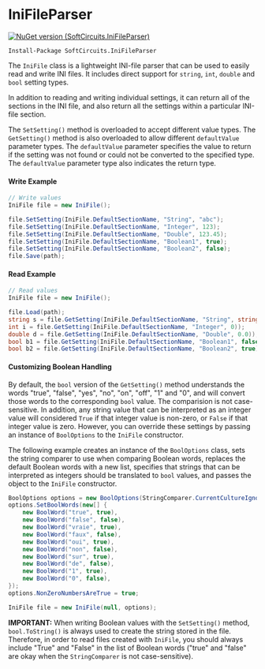 # IniFileParser

[![NuGet version (SoftCircuits.IniFileParser)](https://img.shields.io/nuget/v/SoftCircuits.IniFileParser.svg?style=flat-square)](https://www.nuget.org/packages/SoftCircuits.IniFileParser/)

```
Install-Package SoftCircuits.IniFileParser
```

The `IniFile` class is a lightweight INI-file parser that can be used to easily read and write INI files. It includes direct support for `string`, `int`, `double` and `bool` setting types.

In addition to reading and writing individual settings, it can return all of the sections in the INI file, and also return all the settings within a particular INI-file section.

The `SetSetting()` method is overloaded to accept different value types. The `GetSetting()` method is also overloaded to allow different `defaultValue` parameter types. The `defaultValue` parameter specifies the value to return if the setting was not found or could not be converted to the specified type. The `defaultValue` parameter type also indicates the return type.

#### Write Example

```cs
// Write values
IniFile file = new IniFile();

file.SetSetting(IniFile.DefaultSectionName, "String", "abc");
file.SetSetting(IniFile.DefaultSectionName, "Integer", 123);
file.SetSetting(IniFile.DefaultSectionName, "Double", 123.45);
file.SetSetting(IniFile.DefaultSectionName, "Boolean1", true);
file.SetSetting(IniFile.DefaultSectionName, "Boolean2", false);
file.Save(path);
```

#### Read Example

```cs
// Read values
IniFile file = new IniFile();

file.Load(path);
string s = file.GetSetting(IniFile.DefaultSectionName, "String", string.Empty));
int i = file.GetSetting(IniFile.DefaultSectionName, "Integer", 0));
double d = file.GetSetting(IniFile.DefaultSectionName, "Double", 0.0));
bool b1 = file.GetSetting(IniFile.DefaultSectionName, "Boolean1", false));
bool b2 = file.GetSetting(IniFile.DefaultSectionName, "Boolean2", true));
```

#### Customizing Boolean Handling

By default, the `bool` version of the `GetSetting()` method understands the words "true", "false", "yes", "no", "on", "off", "1" and "0", and will convert those words to the corresponding `bool` value. The comparision is not case-sensitive. In addition, any string value that can be interpreted as an integer value will considered `True` if that integer value is non-zero, or `False` if that integer value is zero. However, you can override these settings by passing an instance of `BoolOptions` to the `IniFile` constructor.

The following example creates an instance of the `BoolOptions` class, sets the string comparer to use when comparing Boolean words, replaces the default Boolean words with a new list, specifies that strings that can be interpreted as integers should be translated to `bool` values, and passes the object to the `IniFile` constructor.

```cs
BoolOptions options = new BoolOptions(StringComparer.CurrentCultureIgnoreCase);
options.SetBoolWords(new[] {
    new BoolWord("true", true),
    new BoolWord("false", false),
    new BoolWord("vraie", true),
    new BoolWord("faux", false),
    new BoolWord("oui", true),
    new BoolWord("non", false),
    new BoolWord("sur", true),
    new BoolWord("de", false),
    new BoolWord("1", true),
    new BoolWord("0", false),
});
options.NonZeroNumbersAreTrue = true;

IniFile file = new IniFile(null, options);
```

**IMPORTANT:** When writing Boolean values with the `SetSetting()` method, `bool.ToString()` is always used to create the string stored in the file. Therefore, in order to read files created with `IniFile`, you should always include "True" and "False" in the list of Boolean words ("true" and "false" are okay when the `StringComparer` is not case-sensitive).
